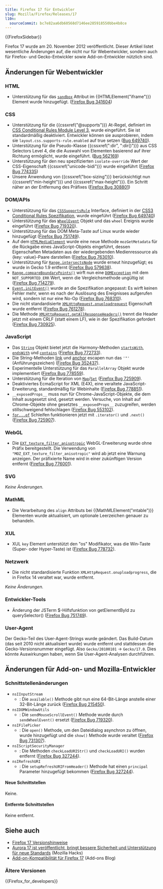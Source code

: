 ```yaml
---
title: Firefox 17 für Entwickler
slug: Mozilla/Firefox/Releases/17
l10n:
  sourceCommit: bc7e82aa6db60568d7146ee285918550bbe4b8ce
---
```


{{FirefoxSidebar}}

Firefox 17 wurde am 20. November 2012 veröffentlicht. Dieser Artikel listet wesentliche Änderungen auf, die nicht nur für Webentwickler, sondern auch für Firefox- und Gecko-Entwickler sowie Add-on-Entwickler nützlich sind.

## Änderungen für Webentwickler

### HTML

- Unterstützung für das [`sandbox`](/de/docs/Web/HTML/Element/iframe#sandbox) Attribut im {{HTMLElement("iframe")}} Element wurde hinzugefügt. ([Firefox Bug 341604](https://bugzil.la/341604))

### CSS

- Unterstützung für die {{cssxref("@supports")}} At-Regel, definiert im [CSS Conditional Rules Module Level 3](https://drafts.csswg.org/css-conditional-3/), wurde eingeführt. Sie ist standardmäßig deaktiviert. Entwickler können sie ausprobieren, indem sie `layout.css.supports-rule.enabled` auf true setzen ([Bug 649740](https://bugzil.la/649740)).
- Unterstützung für die Pseudo-Klasse {{cssxref(":dir", ":dir()")}} aus CSS Selectors Level 4, die die Auswahl von Elementen basierend auf ihrer Richtung ermöglicht, wurde eingeführt. ([Bug 562169](https://bugzil.la/562169))
- Unterstützung für den neu spezifizierten `isolate-override` Wert der CSS-Eigenschaft {{cssxref("unicode-bidi")}} wurde eingeführt ([Firefox Bug 774335](https://bugzil.la/774335))
- Unsere Anwendung von {{cssxref("box-sizing")}} berücksichtigt nun {{cssxref("min-height")}} und {{cssxref("max-height")}}. Ein Schritt näher an der Entfernung des Präfixes ([Firefox Bug 308801](https://bugzil.la/308801))

### DOM/APIs

- Unterstützung für das [`CSSSupportsRule`](/de/docs/Web/API/CSSSupportsRule) Interface, definiert in der [CSS3 Conditional Rules Spezifikation](https://drafts.csswg.org/css-conditional-3/), wurde eingeführt ([Firefox Bug 649740](https://bugzil.la/649740))
- Unterstützung für das [`WheelEvent`](/de/docs/Web/API/WheelEvent) Objekt und das `wheel` Ereignis wurde eingeführt ([Firefox Bug 719320](https://bugzil.la/719320)).
- Unterstützung für das DOM Meta-Taste auf Linux wurde wieder hinzugefügt ([Firefox Bug 751749](https://bugzil.la/751749)).
- Auf dem [`HTMLMediaElement`](/de/docs/Web/API/HTMLMediaElement) wurde eine neue Methode `mozGetMetadata` für die Rückgabe eines JavaScript-Objekts eingeführt, dessen Eigenschaften Metadaten aus der wiedergebenden Medienressource als {key: value}-Paare darstellen ([Firefox Bug 763010](https://bugzil.la/763010)).
- Unterstützung für [`Range.intersectsNode`](/de/docs/Web/API/Range/intersectsNode) wurde erneut hinzugefügt; es wurde in Gecko 1.9 entfernt ([Firefox Bug 579638](https://bugzil.la/579638)).
- [`Range.compareBoundaryPoints()`](/de/docs/Web/API/Range/compareBoundaryPoints) wirft nun eine [`DOMException`](/de/docs/Web/API/DOMException) mit dem `NOT_SUPPORTED_ERR` Wert, wenn die Vergleichsmethode ungültig ist ([Firefox Bug 714279](https://bugzil.la/714279)).
- [`Event.initEvent()`](/de/docs/Web/API/Event/initEvent) wurde an die Spezifikation angepasst: Es wirft keinen Fehler mehr, wenn es nach der Auslösung des Ereignisses aufgerufen wird, sondern ist nur eine No-Op ([Firefox Bug 768310](https://bugzil.la/768310)).
- Die nicht standardisierte [`XMLHttpRequest.onuploadrequest`](/de/docs/Web/API/XMLHttpRequest) Eigenschaft wurde entfernt ([Firefox Bug 761278](https://bugzil.la/761278)).
- Die Methode [`XMLHttpRequest.getAllResponseHeaders()`](/de/docs/Web/API/XMLHttpRequest/getAllResponseHeaders) trennt die Header jetzt mit einem CRLF (statt einem LF), wie in der Spezifikation gefordert ([Firefox Bug 730925](https://bugzil.la/730925)).

### JavaScript

- Das [`String`](/de/docs/Web/JavaScript/Reference/Global_Objects/String) Objekt bietet jetzt die Harmony-Methoden [`startsWith`](/de/docs/Web/JavaScript/Reference/Global_Objects/String/startsWith), [`endsWith`](/de/docs/Web/JavaScript/Reference/Global_Objects/String/endsWith) und [`contains`](/de/docs/Web/JavaScript/Reference/Global_Objects/String/includes) ([Firefox Bug 772733](https://bugzil.la/772733)).
- Die String-Methoden [link](/de/docs/Web/JavaScript/Reference/Global_Objects/String/link) und [anchor](/de/docs/Web/JavaScript/Reference/Global_Objects/String/anchor) escapen nun das `'"'` (Anführungszeichen) ([Firefox Bug 352437](https://bugzil.la/352437)).
- Experimentelle Unterstützung für das `ParallelArray` Objekt wurde implementiert ([Firefox Bug 778559](https://bugzil.la/778559)).
- Unterstützung für die Iteration von [`Map`](/de/docs/Web/JavaScript/Reference/Global_Objects/Map)/[`Set`](/de/docs/Web/JavaScript/Reference/Global_Objects/Set) ([Firefox Bug 725909](https://bugzil.la/725909)).
- Deaktiviertes EcmaScript for XML (E4X), eine veraltete JavaScript-Erweiterung, standardmäßig für Webinhalte ([Firefox Bug 778851](https://bugzil.la/778851)).
- `__exposedProps__` muss nun für Chrome-JavaScript-Objekte, die dem Inhalt ausgesetzt sind, gesetzt werden. Versuche, von Inhalt auf Chrome-Objekte ohne gesetztes `__exposedProps__` zuzugreifen, werden stillschweigend fehlschlagen ([Firefox Bug 553102](https://bugzil.la/553102)).
- [`for...of`](/de/docs/Web/JavaScript/Reference/Statements/for...of) Schleifen funktionieren jetzt mit `.iterator()` und `.next()` ([Firefox Bug 725907](https://bugzil.la/725907)).

### WebGL

- Die [`EXT_texture_filter_anisotropic`](/de/docs/Web/API/EXT_texture_filter_anisotropic) WebGL-Erweiterung wurde ohne Präfix bereitgestellt. Die Verwendung von `"MOZ_EXT_texture_filter_anisotropic"` wird ab jetzt eine Warnung anzeigen. Der präfixierte Name wird in einer zukünftigen Version entfernt ([Firefox Bug 776001](https://bugzil.la/776001)).

### SVG

_Keine Änderungen._

### MathML

- Die Verarbeitung des `align` Attributs bei {{MathMLElement("mtable")}} Elementen wurde aktualisiert, um optionale Leerzeichen genauer zu behandeln.

### XUL

- XUL `key` Element unterstützt den "os" Modifikator, was die Win-Taste (Super- oder Hyper-Taste) ist ([Firefox Bug 778732](https://bugzil.la/778732)).

### Netzwerk

- Die nicht standardisierte Funktion `XMLHttpRequest.onuploadprogress`, die in Firefox 14 veraltet war, wurde entfernt.

_Keine Änderungen._

### Entwickler-Tools

- Änderung der JSTerm $-Hilfsfunktion von getElementById zu querySelector() ([Firefox Bug 751749](https://bugzil.la/751749)).

### User-Agent

Der Gecko-Teil des User-Agent-Strings wurde geändert. Das Build-Datum (das seit 2010 nicht aktualisiert wurde) wurde entfernt und stattdessen die Gecko-Versionsnummer eingefügt. Also `Gecko/20100101` -> `Gecko/17.0`. Dies könnte Auswirkungen haben, wenn Sie User-Agent-Analysen durchführen.

## Änderungen für Add-on- und Mozilla-Entwickler

### Schnittstellenänderungen

- `nsIInputStream`
  - : Die `available()` Methode gibt nun eine 64-Bit-Länge anstelle einer 32-Bit-Länge zurück ([Firefox Bug 215450](https://bugzil.la/215450)).
- `nsIDOMWindowUtils`
  - : Die `sendMouseScrollEvent()` Methode wurde durch `sendWheelEvent()` ersetzt ([Firefox Bug 719320](https://bugzil.la/719320)).
- `nsIFilePicker`
  - : Die `open()` Methode, um den Dateidialog asynchron zu öffnen, wurde hinzugefügt und die `show()` Methode wurde veraltet ([Firefox Bug 731307](https://bugzil.la/731307)).
- `nsIScriptSecurityManager`
  - : Die Methoden `checkLoadURIStr()` und `checkLoadURI()` wurden entfernt ([Firefox Bug 327244](https://bugzil.la/327244)).
- `nsIRefreshURI`
  - : Die `setupRefreshURIFromHeader()` Methode hat einen `principal` Parameter hinzugefügt bekommen ([Firefox Bug 327244](https://bugzil.la/327244)).

#### Neue Schnittstellen

Keine.

#### Entfernte Schnittstellen

Keine entfernt.

## Siehe auch

- [Firefox 17 Versionshinweise](https://website-archive.mozilla.org/www.mozilla.org/firefox_releasenotes/en-us/firefox/17.0/releasenotes/)
- [Aurora 17 ist veröffentlicht, bringt bessere Sicherheit und Unterstützung für neue Standards](https://hacks.mozilla.org/2012/08/aurora-17-is-out/) (Mozilla Hacks)
- [Add-on-Kompatibilität für Firefox 17](https://blog.mozilla.org/addons/2012/11/08/compatibility-for-firefox-17/) (Add-ons Blog)

### Ältere Versionen

{{Firefox_for_developers}}
